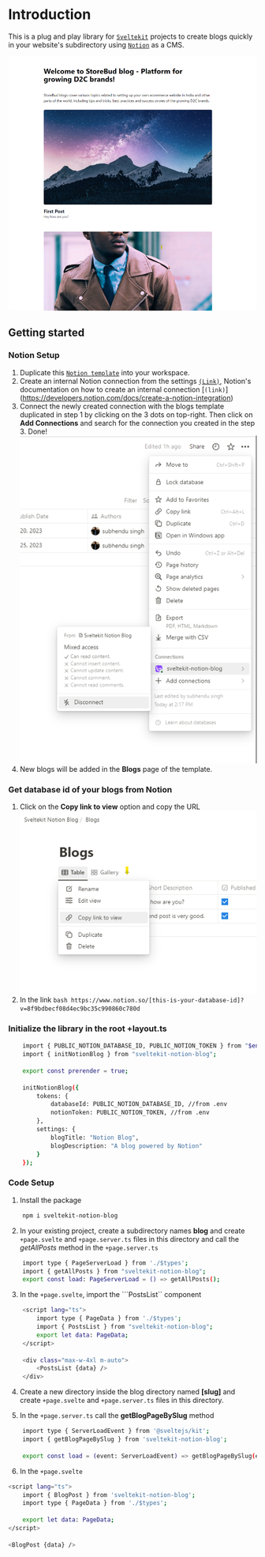 # Introduction

This is a plug and play library for [`Sveltekit`](https://kit.svelte.dev/) projects to create blogs quickly in your website's subdirectory using [`Notion`](https://www.notion.so/) as a CMS.

![Screenshot of the b sveltekit notion blog demo](https://github.com/subhendupsingh/sveltekit-notion-blog/blob/main/static/sveltekit-notion-blog-preview-1.png)

## Getting started

### Notion Setup
1. Duplicate this [`Notion template`](https://www.notion.so/Sveltekit-Notion-Blog-b3c283e482cc4a75b11cd216c71f4158?pvs=4) into your workspace.
2. Create an internal Notion connection from the settings [`(Link)`](https://www.notion.so/my-integrations), Notion's documentation on how to create an internal connection [`(link)`] (https://developers.notion.com/docs/create-a-notion-integration)
3. Connect the newly created connection with the blogs template duplicated in step 1 by clicking on the 3 dots on top-right. Then click on **Add Connections** and search for the connection you created in the step 3. Done!
![Add connection to Notion page](https://github.com/subhendupsingh/sveltekit-notion-blog/blob/main/static/notion-add-connection.png)
4. New blogs will be added in the **Blogs** page of the template.

### Get database id of your blogs from Notion

1. Click on the **Copy link to view** option and copy the URL
![Screenshot of how to get database ID from notion](https://github.com/subhendupsingh/sveltekit-notion-blog/blob/main/static/notion-database-id.png)
2. In the link
```bash https://www.notion.so/[this-is-your-database-id]?v=8f9bdbecf08d4ec9bc35c990860c780d```

### Initialize the library in the root +layout.ts

```bash
    import { PUBLIC_NOTION_DATABASE_ID, PUBLIC_NOTION_TOKEN } from "$env/static/public";
    import { initNotionBlog } from "sveltekit-notion-blog";

    export const prerender = true;

    initNotionBlog({
        tokens: {
            databaseId: PUBLIC_NOTION_DATABASE_ID, //from .env
            notionToken: PUBLIC_NOTION_TOKEN, //from .env
        },
        settings: {
            blogTitle: "Notion Blog",
            blogDescription: "A blog powered by Notion"
        }
    });
```

### Code Setup

1. Install the package

```bash
    npm i sveltekit-notion-blog
```

2. In your existing project, create a subdirectory names **blog** and create ```+page.svelte``` and ```+page.server.ts``` files in this directory and call the _getAllPosts_ method in the ```+page.server.ts```

```bash
    import type { PageServerLoad } from './$types';
    import { getAllPosts } from "sveltekit-notion-blog";
    export const load: PageServerLoad = () => getAllPosts();
```

3. In the ```+page.svelte```, import the ```PostsList`` component

```bash
    <script lang="ts">
        import type { PageData } from './$types';
        import { PostsList } from "sveltekit-notion-blog";
        export let data: PageData;
    </script>

    <div class="max-w-4xl m-auto">
        <PostsList {data} />
    </div>
```

4. Create a new directory inside the blog directory named **[slug]** and create ```+page.svelte``` and ```+page.server.ts``` files in this directory.

5. In the ```+page.server.ts``` call the **getBlogPageBySlug** method

```bash
    import type { ServerLoadEvent } from '@sveltejs/kit';
    import { getBlogPageBySlug } from 'sveltekit-notion-blog';

    export const load = (event: ServerLoadEvent) => getBlogPageBySlug(event);
```

6. In the ```+page.svelte```

```bash
<script lang="ts">
    import { BlogPost } from 'sveltekit-notion-blog';
    import type { PageData } from './$types';
    
    export let data: PageData;
</script>

<BlogPost {data} />
```
